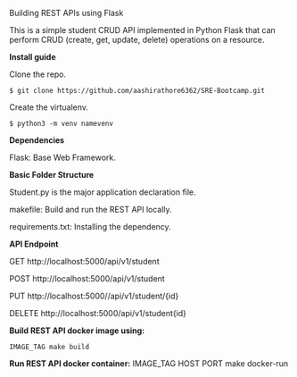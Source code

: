 Building REST APIs using Flask

This is a simple student CRUD API implemented in Python Flask that can perform CRUD (create, get, update, delete) operations on a resource.


**Install guide**

Clone the repo.
```
$ git clone https://github.com/aashirathore6362/SRE-Bootcamp.git
```

Create the virtualenv.
```
$ python3 -m venv namevenv
```

**Dependencies**

Flask: Base Web Framework.

**Basic Folder Structure**

Student.py is the major application declaration file. 

makefile: Build and run the REST API locally.

requirements.txt: Installing the dependency.

**API Endpoint**

GET http://localhost:5000/api/v1/student

POST http://localhost:5000/api/v1/student

PUT http://localhost:5000//api/v1/student/{id}

DELETE http://localhost:5000/api/v1/student{id}

**Build REST API docker image using:**
```
IMAGE_TAG make build

```
**Run REST API docker container:**
IMAGE_TAG HOST PORT make docker-run
